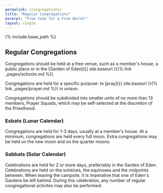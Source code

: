 ```yaml
---
permalink: /congregations/
title: "Regular Congregations"
excerpt: "Free Code for a Free World!"
layout: single
---
```


{% include base_path %}

## Regular Congregations

Congregations should be held at a free venue, such as a member's house,
a public place or in the [Garden of Eden]({{ site.baseurl }}{% link _pages/schools.md %}).

Congregations are held for a specific purpose:
to [pray]({{ site.baseurl }}{% link _pages/prayer.md %}) in unison.

Congregations should be subdivided into smaller units
of no more than 13 members, Prayer Squads,
which may be self-selected at the discretion of the Priesthood.

### Esbats (Lunar Calendar)

Congregations are held for 1-3 days, usually at a member's house.
At a minimum, congregations are held every full moon.
Extra congregations may be held on the new moon and on the quarter moons.

### Sabbats (Solar Calendar)

Celebrations are held for 2 or more days, preferrably in the Garden of Eden.
Celebrations are held on the solstices, the equinoxes and the midpoints between.
When leaving the campsite, it is imperative that one of Eden's Gardens be left behind.
During this celebration, any number of regular congregational activites may also be performed.

